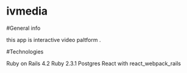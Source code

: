 # ivmedia

#General info

this app is interactive video paltform .

#Technologies

Ruby on Rails 4.2
Ruby 2.3.1
Postgres
React with react_webpack_rails

